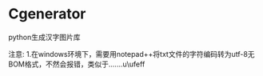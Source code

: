 # Cgenerator
python生成汉字图片库

注意:
1.在windows环境下，需要用notepad++将txt文件的字符编码转为utf-8无BOM格式，不然会报错，类似于.......u\ufeff
